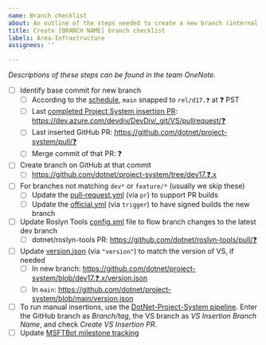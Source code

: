 ```yaml
---
name: Branch checklist
about: An outline of the steps needed to create a new branch (internal use)
title: Create [BRANCH NAME] branch checklist
labels: Area-Infrastructure
assignees: ''

---
```


_Descriptions of these steps can be found in the team OneNote._

<!-- Replace all ❓ characters as you work through this. -->

- [ ] Identify base commit for new branch
  - [ ] According to the [schedule](https://dev.azure.com/devdiv/DevDiv/_wiki/wikis/DevDiv.wiki/10097/Dev17-Release), `main` snapped to `rel/d17.❓` at ❓ PST
  - [ ] Last [completed Project System insertion PR](https://dev.azure.com/devdiv/DevDiv/_git/VS/pullrequests?_a=completed&assignedTo=6e89082d-fdd2-4442-a310-051df5bdc73c): https://dev.azure.com/devdiv/DevDiv/_git/VS/pullrequest/❓
  - [ ] Last inserted GitHub PR: https://github.com/dotnet/project-system/pull/❓
  - [ ] Merge commit of that PR: ❓
- [ ] Create branch on GitHub at that commit
  - [ ] https://github.com/dotnet/project-system/tree/dev17.❓.x
- [ ] For branches not matching `dev*` or `feature/*` (usually we skip these)
  - [ ] Update the [pull-request.yml](https://github.com/dotnet/project-system/blob/main/eng/pipelines/pull-request.yml) (via `pr`) to support PR builds
  - [ ] Update the [official.yml](https://github.com/dotnet/project-system/blob/main/eng/pipelines/official.yml) (via `trigger`) to have signed builds the new branch
- [ ] Update Roslyn Tools [config.xml](https://github.com/dotnet/roslyn-tools/blob/main/src/GitHubCreateMergePRs/config.xml) file to flow branch changes to the latest dev branch
  - [ ] dotnet/roslyn-tools PR: https://github.com/dotnet/roslyn-tools/pull/❓
- [ ] Update [version.json](https://github.com/dotnet/project-system/blob/main/version.json) (via `"version"`) to match the version of VS, if needed
    - [ ] In new branch: https://github.com/dotnet/project-system/blob/dev17.❓.x/version.json
    - [ ] In `main`: https://github.com/dotnet/project-system/blob/main/version.json
- [ ] To run manual insertions, use the [DotNet-Project-System pipeline](https://devdiv.visualstudio.com/DevDiv/_build?definitionId=9675&_a=summary). Enter the GitHub branch as _Branch/tag_, the VS branch as _VS Insertion Branch Name_, and check _Create VS Insertion PR_.
- [ ] Update [MSFTBot milestone tracking](https://aka.ms/fabricbotconfig)
